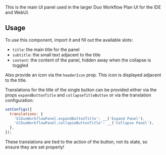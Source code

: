 This is the main UI panel used in the larger Duo Workflow Plan UI for the IDE
and WebUI.

## Usage

To use this component, import it and fill out the available slots:

* `title`: the main title for the panel
* `subtitle`: the small text adjacent to the title
* `content`: the content of the panel, hidden away when the collapse is toggled

Also provide an icon via the `headerIcon` prop. This icon is displayed adjacent
to the title.

Translations for the title of the single button can be provided either via the
props `expandButtonTitle` and `collapseTitleButton` or via the translation
configuration:

```js
setConfigs({
  translations: {
    'GlDuoWorkflowPanel.expandButtonTitle': __('Expand Panel'),
    'GlDuoWorkflowPanel.collapseButtonTitle': __('Collapse Panel'),
  },
});
```

These translations are tied to the action of the button, not its state, so
ensure they are set properly!
